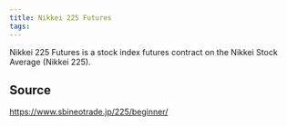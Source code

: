 ```yaml
---
title: Nikkei 225 Futures
tags: 
---
```


Nikkei 225 Futures is a stock index futures contract on the Nikkei Stock Average (Nikkei 225).

## Source
https://www.sbineotrade.jp/225/beginner/